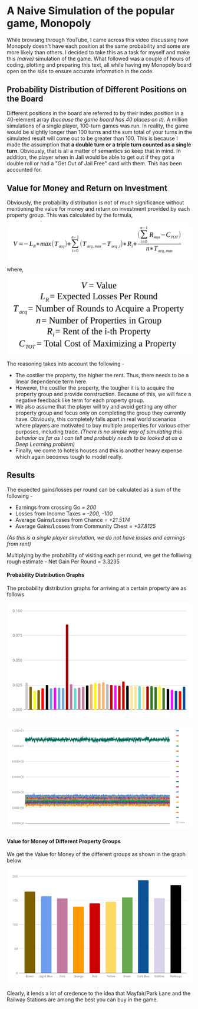 # A Naive Simulation of the popular game, Monopoly

While browsing through YouTube, I came across this video discussing how Monopoly doesn't have each position at the same probability and some are more likely than others. I decided to take this as a task for myself and make this *(naive)* simulation of the game. What followed was a couple of hours of coding, plotting and preparing this text, all while having my Monopoly board open on the side to ensure accurate information in the code. 

## Probability Distribution of Different Positions on the Board
Different positions in the board are referred to by their index position in a 40-element array *(because the game board has 40 places on it)*. A million simulations of a single player, 100-turn games was run. In reality, the game would be slightly longer than 100 turns and the sum total of your turns in the simulated result will come out to be greater than 100. This is because I made the assumption that **a double turn or a triple turn counted as a single turn**. Obviously, that is all a matter of semantics so keep that in mind. In addition, the player when in Jail would be able to get out if they got a double roll or had a "Get Out of Jail Free" card with them. This has been accounted for. 

## Value for Money and Return on Investment
Obviously, the probability distribution is not of much significance without mentioning the value for money and return on investment provided by each property group. This was calculated by the formula, 

![](Formula.jpg)

where,
![](Legend.jpg)

The reasoning takes into account the following - 
* The costlier the property, the higher the rent. Thus, there needs to be a linear dependence term here.
* However, the costlier the property, the tougher it is to acquire the property group and provide construction. Because of this, we will face a negative feedback like term for each property group. 
* We also assume that the player will try and avoid getting any other property group and focus only on completing the group they currently have. Obviously, this completely falls apart in real world scenarios where players are motivated to buy multiple properties for various other purposes, including trade. *(There is no simple way of simulating this behavior as far as I can tell and probably needs to be looked at as a Deep Learning problem)*
* Finally, we come to hotels houses and this is another heavy expense which again becomes tough to model really.

## Results 
The expected gains/losses per round can be calculated as a sum of the following -
* Earnings from crossing Go *= 200*
* Losses from Income Taxes *= -200, -100*
* Average Gains/Losses from Chance *= +21.5174*
* Average Gains/Losses from Community Chest *= +37.8125*

*(As this is a single player simulation, we do not have losses and earnings from rent)*

Multiplying by the probability of visiting each per round, we get the folliwing rough estimate - 
Net Gain Per Round = 3.3235

#### Probability Distribution Graphs
The probability distribution graphs for arriving at a certain property are as follows 

![](/Graphs/Distribution_Col.png)

![](/Graphs/Distribution_Line.png)

#### Value for Money of Different Property Groups
We get the Value for Money of the different groups as shown in the graph below

![](/Graphs/Value_for_Money.png)

Clearly, it lends a lot of credence to the idea that Mayfair/Park Lane and the Railway Stations are among the best you can buy in the game. 
